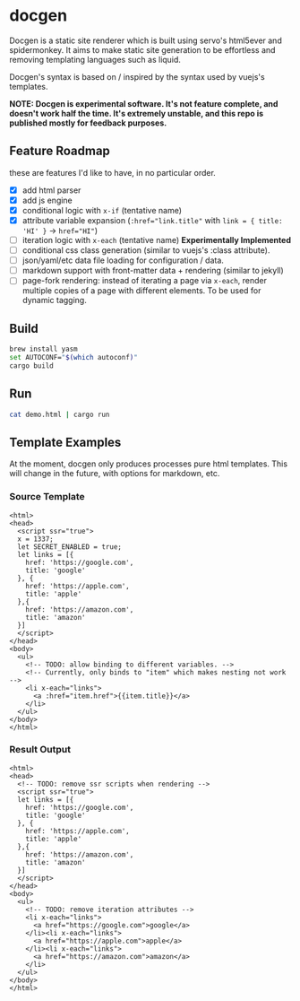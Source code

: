 # docgen
Docgen is a static site renderer which is built using servo's html5ever and spidermonkey. It aims to make static site generation to be effortless and removing templating languages such as liquid.

Docgen's syntax is based on / inspired by the syntax used by vuejs's templates.

**NOTE: Docgen is experimental software. It's not feature complete, and doesn't work half the time. It's extremely unstable, and this repo is published mostly for feedback purposes.**

## Feature Roadmap
these are features I'd like to have, in no particular order.
- [x] add html parser
- [x] add js engine
- [x] conditional logic with `x-if` (tentative name)
- [x] attribute variable expansion (`:href="link.title"` with `link = { title: 'HI' }` -> `href="HI"`)
- [ ] iteration logic with `x-each` (tentative name) **Experimentally Implemented**
- [ ] conditional css class generation (similar to vuejs's :class attribute).
- [ ] json/yaml/etc data file loading for configuration / data.
- [ ] markdown support with front-matter data + rendering (similar to jekyll)
- [ ] page-fork rendering: instead of iterating a page via `x-each`, render multiple copies of a page with different elements. To be used for dynamic tagging.

## Build
```bash
brew install yasm
set AUTOCONF="$(which autoconf)"
cargo build
```

## Run
```bash
cat demo.html | cargo run
```

## Template Examples
At the moment, docgen only produces processes pure html templates. This will change in the future, with options for markdown, etc.

### Source Template
```
<html>
<head>
  <script ssr="true">
  x = 1337;
  let SECRET_ENABLED = true;
  let links = [{
    href: 'https://google.com',
    title: 'google'
  }, {
    href: 'https://apple.com',
    title: 'apple'
  },{
    href: 'https://amazon.com',
    title: 'amazon'
  }]
  </script>
</head>
<body>
  <ul>
    <!-- TODO: allow binding to different variables. -->
    <!-- Currently, only binds to "item" which makes nesting not work -->
    <li x-each="links">
      <a :href="item.href">{{item.title}}</a>
    </li>
  </ul>
</body>
</html>
```

### Result Output
```
<html>
<head>
  <!-- TODO: remove ssr scripts when rendering -->
  <script ssr="true">
  let links = [{
    href: 'https://google.com',
    title: 'google'
  }, {
    href: 'https://apple.com',
    title: 'apple'
  },{
    href: 'https://amazon.com',
    title: 'amazon'
  }]
  </script>
</head>
<body>
  <ul>
    <!-- TODO: remove iteration attributes -->
    <li x-each="links">
      <a href="https://google.com">google</a>
    </li><li x-each="links">
      <a href="https://apple.com">apple</a>
    </li><li x-each="links">
      <a href="https://amazon.com">amazon</a>
    </li>
  </ul> 
</body>
</html>
```
